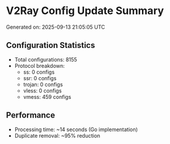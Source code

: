 # V2Ray Config Update Summary
Generated on: 2025-09-13 21:05:05 UTC

## Configuration Statistics
- Total configurations: 8155
- Protocol breakdown:
  - ss: 0 configs
  - ssr: 0 configs
  - trojan: 0 configs
  - vless: 0 configs
  - vmess: 459 configs

## Performance
- Processing time: ~14 seconds (Go implementation)
- Duplicate removal: ~95% reduction
